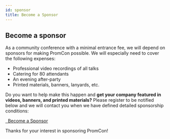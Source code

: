 ```yaml
---
id: sponsor
title: Become a Sponsor
---
```


## Become a sponsor

As a community conference with a minimal entrance fee, we will depend
on sponsors for making PromCon possible. We will especially need to
cover the following expenses:

  * Professional video recordings of all talks</li>
  * Catering for 80 attendants</li>
  * An evening after-party</li>
  * Printed materials, banners, lanyards, etc.</li>

Do you want to help make this happen and <b>get your company featured in
videos, banners, and printed materials?</b> Please register to be notified
below and we will contact you when we have defined detailed sponsorship
conditions:

<a class="btn btn-default btn-lg" href="https://docs.google.com/forms/d/17KakZ4dE_8d1D6lyGA9SIE15vAm9NIiOPhlDiVkM9ak/viewform" target="_blank" role="button"><i class="fa fa-credit-card"></i>&nbsp;&nbsp;Become a Sponsor</a>

Thanks for your interest in sponsoring PromCon!
